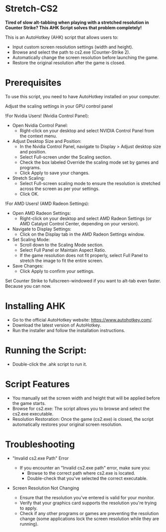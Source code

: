 # Stretch-CS2

**Tired of slow alt-tabbing when playing with a stretched resolution in Counter Strike? This AHK Script solves that problem completely!**

This is an AutoHotkey (AHK) script that allows users to:
- Input custom screen resolution settings (width and height).
- Browse and select the path to cs2.exe (Counter-Strike 2).
- Automatically change the screen resolution before launching the game.
- Restore the original resolution after the game is closed.

# Prerequisites
To use this script, you need to have AutoHotkey installed on your computer.

Adjust the scaling settings in your GPU control panel

!For Nvidia Users! (Nvidia Control Panel):
- Open Nvidia Control Panel:
   - Right-click on your desktop and select NVIDIA Control Panel from the context menu.
- Adjust Desktop Size and Position:
   - In the Nvidia Control Panel, navigate to Display > Adjust desktop size and position.
   - Select Full-screen under the Scaling section.
   - Check the box labeled Override the scaling mode set by games and programs.
   - Click Apply to save your changes.
- Stretch Scaling:
   - Select Full-screen scaling mode to ensure the resolution is stretched across the screen as per your settings.
   - Click OK.

!For AMD Users! (AMD Radeon Settings):
- Open AMD Radeon Settings:
   - Right-click on your desktop and select AMD Radeon Settings (or AMD Catalyst Control Center, depending on your version).
- Navigate to Display Settings:
   - Click on the Display tab in the AMD Radeon Settings window.
- Set Scaling Mode:
   - Scroll down to the Scaling Mode section.
   - Select Full Panel or Maintain Aspect Ratio.
   - If the game resolution does not fit properly, select Full Panel to stretch the image to fit the entire screen.
- Save Changes:
   - Click Apply to confirm your settings.

Set Counter Strike to fullscreen-windowed if you want to alt-tab even faster. Because you can now.

# Installing AHK
- Go to the official AutoHotkey website: https://www.autohotkey.com/.
- Download the latest version of AutoHotkey.
- Run the installer and follow the installation instructions.

# Running the Script:
- Double-click the .ahk script to run it.

# Script Features
- You manually set the screen width and height that will be applied before the game starts.
- Browse for cs2.exe: The script allows you to browse and select the cs2.exe executable.
- Resolution Restoration: Once the game (cs2.exe) is closed, the script automatically restores your original screen resolution.

# Troubleshooting
- "Invalid cs2.exe Path" Error
  - If you encounter an "Invalid cs2.exe path" error, make sure you:
    - Browse to the correct path where cs2.exe is located.
    - Double-check that you've selected the correct executable.

- Screen Resolution Not Changing
  - Ensure that the resolution you've entered is valid for your monitor.
  - Verify that your graphics card supports the resolution you're trying to apply.
  - Check if any other programs or games are preventing the resolution change (some applications lock the screen resolution while they are running).
